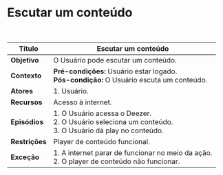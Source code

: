 # Escutar um conteúdo

<br />

|Título|Escutar um conteúdo|
|----------|------------- |
|**Objetivo**|O Usuário pode escutar um conteúdo.|
|**Contexto**|**Pré-condições:** Usuário estar logado.<br />**Pós-condição:** O Usuário escuta um conteúdo.|
|**Atores**|1. Usuário.|
|**Recursos**|Acesso à internet.|
|**Episódios**|1. O Usuário acessa o Deezer.<br />2. O Usuário seleciona um conteúdo.<br />3. O Usuário dá play no conteúdo.|
|**Restrições**|Player de conteúdo funcional.|
|**Exceção**|1. A internet parar de funcionar no meio da ação.<br /> 2. O player de conteúdo não funcionar.|